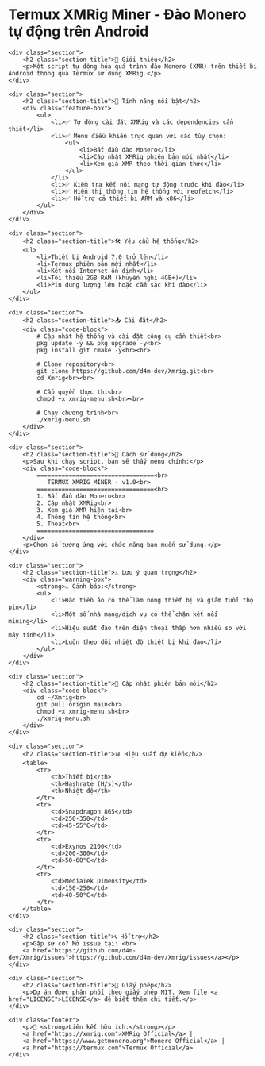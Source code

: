 <div class="header">
        <h1>Termux XMRig Miner - Đào Monero tự động trên Android</h1>
        <div class="badges">
        
    <div class="section">
        <h2 class="section-title">📌 Giới thiệu</h2>
        <p>Một script tự động hóa quá trình đào Monero (XMR) trên thiết bị Android thông qua Termux sử dụng XMRig.</p>
    </div>

    <div class="section">
        <h2 class="section-title">🌟 Tính năng nổi bật</h2>
        <div class="feature-box">
            <ul>
                <li>✅ Tự động cài đặt XMRig và các dependencies cần thiết</li>
                <li>✅ Menu điều khiển trực quan với các tùy chọn:
                    <ul>
                        <li>Bắt đầu đào Monero</li>
                        <li>Cập nhật XMRig phiên bản mới nhất</li>
                        <li>Xem giá XMR theo thời gian thực</li>
                    </ul>
                </li>
                <li>✅ Kiểm tra kết nối mạng tự động trước khi đào</li>
                <li>✅ Hiển thị thông tin hệ thống với neofetch</li>
                <li>✅ Hỗ trợ cả thiết bị ARM và x86</li>
            </ul>
        </div>
    </div>

    <div class="section">
        <h2 class="section-title">🛠️ Yêu cầu hệ thống</h2>
        <ul>
            <li>Thiết bị Android 7.0 trở lên</li>
            <li>Termux phiên bản mới nhất</li>
            <li>Kết nối Internet ổn định</li>
            <li>Tối thiểu 2GB RAM (khuyến nghị 4GB+)</li>
            <li>Pin dung lượng lớn hoặc cắm sạc khi đào</li>
        </ul>
    </div>

    <div class="section">
        <h2 class="section-title">📥 Cài đặt</h2>
        <div class="code-block">
            # Cập nhật hệ thống và cài đặt công cụ cần thiết<br>
            pkg update -y && pkg upgrade -y<br>
            pkg install git cmake -y<br><br>
            
            # Clone repository<br>
            git clone https://github.com/d4m-dev/Xmrig.git<br>
            cd Xmrig<br><br>
            
            # Cấp quyền thực thi<br>
            chmod +x xmrig-menu.sh<br><br>
            
            # Chạy chương trình<br>
            ./xmrig-menu.sh
        </div>
    </div>

    <div class="section">
        <h2 class="section-title">🚀 Cách sử dụng</h2>
        <p>Sau khi chạy script, bạn sẽ thấy menu chính:</p>
        <div class="code-block">
            =================================<br>
               TERMUX XMRIG MINER - v1.0<br>
            =================================<br>
            1. Bắt đầu đào Monero<br>
            2. Cập nhật XMRig<br>
            3. Xem giá XMR hiện tại<br>
            4. Thông tin hệ thống<br>
            5. Thoát<br>
            =================================
        </div>
        <p>Chọn số tương ứng với chức năng bạn muốn sử dụng.</p>
    </div>

    <div class="section">
        <h2 class="section-title">⚠️ Lưu ý quan trọng</h2>
        <div class="warning-box">
            <strong>⚠️ Cảnh báo:</strong>
            <ul>
                <li>Đào tiền ảo có thể làm nóng thiết bị và giảm tuổi thọ pin</li>
                <li>Một số nhà mạng/dịch vụ có thể chặn kết nối mining</li>
                <li>Hiệu suất đào trên điện thoại thấp hơn nhiều so với máy tính</li>
                <li>Luôn theo dõi nhiệt độ thiết bị khi đào</li>
            </ul>
        </div>
    </div>

    <div class="section">
        <h2 class="section-title">🔄 Cập nhật phiên bản mới</h2>
        <div class="code-block">
            cd ~/Xmrig<br>
            git pull origin main<br>
            chmod +x xmrig-menu.sh<br>
            ./xmrig-menu.sh
        </div>
    </div>

    <div class="section">
        <h2 class="section-title">📊 Hiệu suất dự kiến</h2>
        <table>
            <tr>
                <th>Thiết bị</th>
                <th>Hashrate (H/s)</th>
                <th>Nhiệt độ</th>
            </tr>
            <tr>
                <td>Snapdragon 865</td>
                <td>250-350</td>
                <td>45-55°C</td>
            </tr>
            <tr>
                <td>Exynos 2100</td>
                <td>200-300</td>
                <td>50-60°C</td>
            </tr>
            <tr>
                <td>MediaTek Dimensity</td>
                <td>150-250</td>
                <td>40-50°C</td>
            </tr>
        </table>
    </div>

    <div class="section">
        <h2 class="section-title">📞 Hỗ trợ</h2>
        <p>Gặp sự cố? Mở issue tại: <br>
        <a href="https://github.com/d4m-dev/Xmrig/issues">https://github.com/d4m-dev/Xmrig/issues</a></p>
    </div>

    <div class="section">
        <h2 class="section-title">📜 Giấy phép</h2>
        <p>Dự án được phân phối theo giấy phép MIT. Xem file <a href="LICENSE">LICENSE</a> để biết thêm chi tiết.</p>
    </div>

    <div class="footer">
        <p>🔗 <strong>Liên kết hữu ích:</strong></p>
        <a href="https://xmrig.com">XMRig Official</a> | 
        <a href="https://www.getmonero.org">Monero Official</a> | 
        <a href="https://termux.com">Termux Official</a>
    </div>

